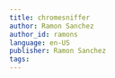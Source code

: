 ```yaml
---
title: chromesniffer
author: Ramon Sanchez
author_id: ramons
language: en-US
publisher: Ramon Sanchez
tags:
---
```

